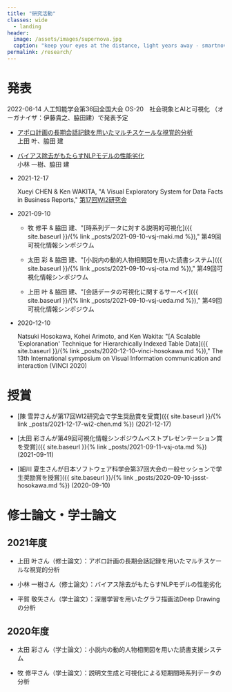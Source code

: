 ```yaml
---
title: "研究活動"
classes: wide
  - landing
header:
  image: /assets/images/supernova.jpg
  caption: "keep your eyes at the distance, light years away - smartnova"
permalink: /research/
---
```


# 発表

2022-06-14 人工知能学会第36回全国大会 OS-20　社会現象とAIと可視化 （オーガナイザ：伊藤貴之、脇田建）で発表予定

- [アポロ計画の長期会話記録を用いたマルチスケールな視覚的分析](https://confit.atlas.jp/guide/event/jsai2022/subject/1M5-OS-20c-03/tables?cryptoId=)<br/>上田 叶、脇田 建

- [バイアス除去がもたらすNLPモデルの性能劣化](https://confit.atlas.jp/guide/event/jsai2022/subject/1M5-OS-20c-04/tables?cryptoId=)<br/>小林 一樹、脇田 建

- 2021-12-17

    Xueyi CHEN & Ken WAKITA, "A Visual Exploratory System for Data Facts in Business Reports," [第17回WI2研究会](https://www.sigwi2.org/report-no17#fukuzatyo)

- 2021-09-10

    - 牧 修平 & 脇田 建、"[時系列データに対する説明的可視化]({{ site.baseurl }}/{% link _posts/2021-09-10-vsj-maki.md %})," 第49回可視化情報シンポジウム

    - 太田 彩 & 脇田 建、"[小説内の動的人物相関図を用いた読書システム]({{ site.baseurl }}/{% link _posts/2021-09-10-vsj-ota.md %})," 第49回可視化情報シンポジウム

    - 上田 叶 & 脇田 建、"[会話データの可視化に関するサーベイ]({{ site.baseurl }}/{% link _posts/2021-09-10-vsj-ueda.md %})," 第49回可視化情報シンポジウム

- 2020-12-10

    Natsuki Hosokawa, Kohei Arimoto, and Ken Wakita: "[A Scalable 'Exploranation' Technique for Hierarchically Indexed Table Data]({{ site.baseurl }}/{% link _posts/2020-12-10-vinci-hosokawa.md %})," The 13th International symposium on Visual Information communication and interaction (VINCI 2020)

## 


# 授賞

- [陳 雪羿さんが第17回WI2研究会で学生奨励賞を受賞]({{ site.baseurl }}/{% link _posts/2021-12-17-wi2-chen.md %}) (2021-12-17)

- [太田 彩さんが第49回可視化情報シンポジウムベストプレゼンテーション賞を受賞]({{ site.baseurl }}{% link _posts/2021-09-11-vsj-ota.md %}) (2021-09-11)

- [細川 夏生さんが日本ソフトウェア科学会第37回大会の一般セッションで学生奨励賞を授賞]({{ site.baseurl }}/{% link _posts/2020-09-10-jssst-hosokawa.md %}) (2020-09-10)


# 修士論文・学士論文

## 2021年度

- 上田 叶さん（修士論文）：アポロ計画の長期会話記録を用いたマルチスケールな視覚的分析

- 小林 一樹さん（修士論文）：バイアス除去がもたらすNLPモデルの性能劣化

- 平賀 敬矢さん（学士論文）：深層学習を用いたグラフ描画法Deep Drawingの分析

## 2020年度

- 太田 彩さん（学士論文）：小説内の動的人物相関図を用いた読書支援システム

- 牧 修平さん（学士論文）：説明文生成と可視化による短期間時系列データの分析
